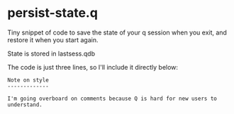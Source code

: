 persist-state.q
===============

Tiny snippet of code to save the state of your q session when you exit,
and restore it when you start again.

State is stored in lastsess.qdb

The code is just three lines, so I'll include it directly below:

```
Note on style
-------------

I'm going overboard on comments because Q is hard for new users to understand.
